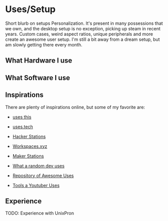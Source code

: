 # Uses/Setup

Short blurb on setups
Personalization. It's present in many possessions that we own, and the desktop setup is no exception, picking up steam in recent years. Custom cases, weird aspect ratios, unique peripherals and more create an awesome user setup. I'm still a bit away from a dream setup, but am slowly getting there every month. 

## What Hardware I use



## What Software I use

## Inspirations

There are plenty of inspirations online, but some of my favorite are:

- [uses this](https://usesthis.com/)

- [uses.tech](https://uses.tech/)

- [Hacker Stations](https://hackerstations.com/)

- [Workspaces.xyz](https://www.workspaces.xyz/?s=35)

- [Maker Stations](https://www.makerstations.io/)

- [What a random dev uses](https://www.bradleyshellnut.com/uses)

- [Repository of Awesome Uses](https://github.com/wesbos/awesome-uses)

- [Tools a Youtuber Uses](https://syj-links.webflow.io/tools-i-use)

## Experience

TODO: Experience with UnixPron

